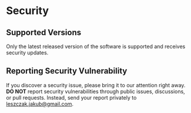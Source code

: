Security
========


Supported Versions
------------------

Only the latest released version of the software is supported
and receives security updates.


Reporting Security Vulnerability
--------------------------------

If you discover a security issue, please bring it to our attention right
away.  **DO NOT** report security vulnerabilities through public issues,
discussions, or pull requests.
Instead, send your report privately to <leszczak.jakub@gmail.com>.
